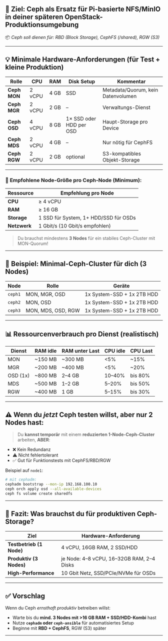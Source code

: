 

## 🧠 **Ziel:** Ceph als Ersatz für Pi-basierte NFS/MinIO in deiner späteren OpenStack-Produktionsumgebung

📦 *Ceph soll dienen für: RBD (Block Storage), CephFS (/shared), RGW (S3)*

---

## 💡 **Minimale Hardware-Anforderungen (für Test + kleine Produktion)**

| Rolle        | CPU    | RAM  | Disk Setup              | Kommentar                          |
| ------------ | ------ | ---- | ----------------------- | ---------------------------------- |
| **Ceph MON** | 2 vCPU | 4 GB | SSD                     | Metadata/Quorum, kein Datenvolumen |
| **Ceph MGR** | 2 vCPU | 2 GB | –                       | Verwaltungs-Dienst                 |
| **Ceph OSD** | 4 vCPU | 8 GB | 1× SSD oder HDD per OSD | Haupt-Storage pro Device           |
| **Ceph MDS** | 2 vCPU | 4 GB | –                       | Nur nötig für CephFS               |
| **Ceph RGW** | 2 vCPU | 2 GB | optional                | S3-kompatibles Objekt-Storage      |

---

### 🔸 **Empfohlene Node-Größe pro Ceph-Node (Minimum):**

| Ressource    | Empfehlung pro Node                   |
| ------------ | ------------------------------------- |
| **CPU**      | ≥ 4 vCPU                              |
| **RAM**      | ≥ 16 GB                               |
| **Storage**  | 1 SSD für System, 1+ HDD/SSD für OSDs |
| **Netzwerk** | 1 Gbit/s (10 Gbit/s empfohlen)        |

> Du brauchst mindestens **3 Nodes** für ein stabiles Ceph-Cluster mit MON-Quorum!

---

## 📐 Beispiel: Minimal-Ceph-Cluster für dich (3 Nodes)

| Node    | Rolle              | Geräte                     |
| ------- | ------------------ | -------------------------- |
| `ceph1` | MON, MGR, OSD      | 1x System-SSD + 1x 2TB HDD |
| `ceph2` | MON, OSD           | 1x System-SSD + 1x 2TB HDD |
| `ceph3` | MON, MDS, OSD, RGW | 1x System-SSD + 1x 2TB HDD |

---

## 📊 **Ressourcenverbrauch pro Dienst (realistisch)**

| Dienst   | RAM idle | RAM unter Last | CPU idle | CPU Last |
| -------- | -------- | -------------- | -------- | -------- |
| MON      | \~150 MB | \~300 MB       | <5%      | \~15%    |
| MGR      | \~200 MB | \~400 MB       | <5%      | \~20%    |
| OSD (1x) | \~800 MB | 2–4 GB         | 10–40%   | bis 80%  |
| MDS      | \~500 MB | 1–2 GB         | 5–20%    | bis 50%  |
| RGW      | \~400 MB | 1 GB           | 5–15%    | bis 30%  |

---

## ⚠️ Wenn du *jetzt* Ceph testen willst, aber nur 2 Nodes hast:

> Du **kannst temporär** mit einem **reduzierten 1-Node-Ceph-Cluster** arbeiten, **ABER**:

* ❌ Kein Redundanz
* ⚠️ Nicht fehlertolerant
* ✅ Gut für Funktionstests mit CephFS/RBD/RGW

Beispiel auf `node1`:

```bash
# mit cephadm:
cephadm bootstrap --mon-ip 192.168.100.10
ceph orch apply osd --all-available-devices
ceph fs volume create sharedfs
```

---

## 🧾 **Fazit: Was brauchst du für produktiven Ceph-Storage?**

| Ziel                     | Hardware-Anforderung                      |
| ------------------------ | ----------------------------------------- |
| **Testbetrieb (1 Node)** | 4 vCPU, 16GB RAM, 2 SSD/HDD               |
| **Produktiv (3 Nodes)**  | je Node: 4–8 vCPU, 16–32GB RAM, 2–4 Disks |
| **High-Performance**     | 10 Gbit Netz, SSD/PCIe/NVMe für OSDs      |

---

## ✅ Vorschlag

Wenn du Ceph *ernsthaft produktiv* betreiben willst:

* Warte bis du **mind. 3 Nodes mit >16 GB RAM + SSD/HDD-Kombi** hast
* Nutze **`cephadm` oder `ceph-ansible`** für automatisiertes Setup
* Beginne mit **RBD + CephFS**, RGW (S3) später

---

